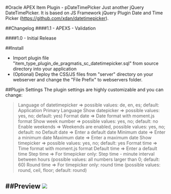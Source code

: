 #Oracle APEX Item Plugin - pDateTimePicker
Just another jQuery DateTimePicker.
It is based on JS Framework jQuery Plugin Date and Time Picker (https://github.com/xdan/datetimepicker).

##Changelog
####1.1 - APEX5 - Validation

####1.0 - Initial Release

##Install
- Import plugin file "item_type_plugin_de_pragmatis_sc_datetimepicker.sql" from source directory into your application
- (Optional) Deploy the CSS/JS files from "server" directory on your webserver and change the "File Prefix" to webservers folder.

##Plugin Settings
The plugin settings are highly customizable and you can change:
>Language of datetimepicker => possible values: de, en, es; default:  Application Primary Language
>Show datepicker 				=> possible values: yes, no; default: yes)
>Format date						=> Date format with moment.js format
>Show week number				=> possible values: yes, no; default: no
>Enable weekends				=> Weekends are enabled, possible values: yes, no; default: no
>Default date					=> Enter a default date
>Minimum date					=> Enter a minimum date
>Maximum date					=> Enter a maximum date
>Show timepicker				=> possible values: yes, no; default: yes
>Format time						=> Time format with moment.js format
>Default time					=> Enter a default time
>Step time						=> For timepicker only: Step time - minute interval between hours (possible values: all numbers larger than 0; default: 60)
>Round time						=> For timepicker only: round time (possible values: round, ceil, floor; default: round)

##Preview
![](https://github.com/pr49sc/apex-plugin-datetimepicker/master/preview.png)
---
